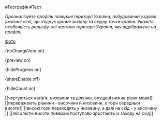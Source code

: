 #Географія #Тест

*Проаналізуйте профіль поверхні території України, побудований уздовж умовної лінії, що з’єднує крайні західну та східну точки країни. Укажіть особливість рельєфу тієї частини території України, яку відображено на профілі.*

[Фото](https://zno.osvita.ua//doc/images/znotest/122/12275/17.jpg)

{noChangeVote on}

{preview on}

{hideProgress on}

{shareEnable off}

{hideCount on}

[[чергуються нагір’я, низовини та ділянки, опущені нижче рівня моря]]
[[переважають рівнини - височини й низовини, є гори середньої висоти]]
[[високі гори переходять у низовину, а далі на схід - у височину ]]
[[абсолютні висоти поверхні поступово зростають із заходу на схід]]
